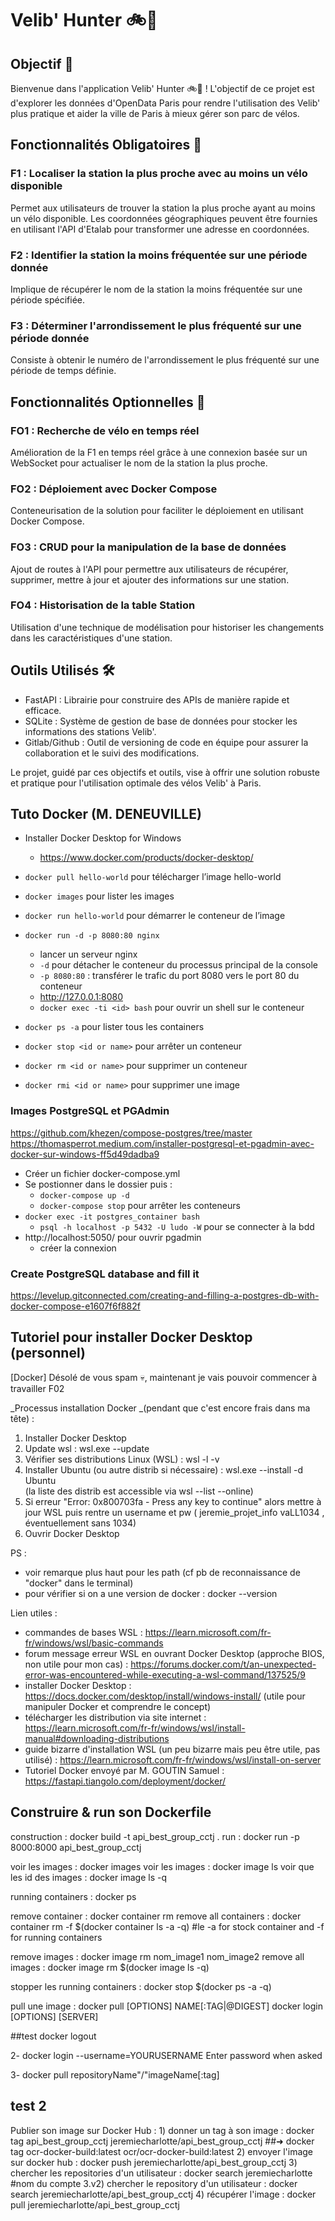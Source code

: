 # Velib' Hunter 🚲🔪

## Objectif 🎯

Bienvenue dans l'application Velib' Hunter 🚲🔪 ! L'objectif de ce projet est d'explorer les données d'OpenData Paris pour rendre l'utilisation des Velib' plus pratique et aider la ville de Paris à mieux gérer son parc de vélos.

## Fonctionnalités Obligatoires 🧐

### F1 : Localiser la station la plus proche avec au moins un vélo disponible

Permet aux utilisateurs de trouver la station la plus proche ayant au moins un vélo disponible. Les coordonnées géographiques peuvent être fournies en utilisant l'API d'Etalab pour transformer une adresse en coordonnées.

### F2 : Identifier la station la moins fréquentée sur une période donnée

Implique de récupérer le nom de la station la moins fréquentée sur une période spécifiée.

### F3 : Déterminer l'arrondissement le plus fréquenté sur une période donnée

Consiste à obtenir le numéro de l'arrondissement le plus fréquenté sur une période de temps définie.

## Fonctionnalités Optionnelles 🚀

### FO1 : Recherche de vélo en temps réel

Amélioration de la F1 en temps réel grâce à une connexion basée sur un WebSocket pour actualiser le nom de la station la plus proche.

### FO2 : Déploiement avec Docker Compose

Conteneurisation de la solution pour faciliter le déploiement en utilisant Docker Compose.

### FO3 : CRUD pour la manipulation de la base de données

Ajout de routes à l'API pour permettre aux utilisateurs de récupérer, supprimer, mettre à jour et ajouter des informations sur une station.

### FO4 : Historisation de la table Station

Utilisation d'une technique de modélisation pour historiser les changements dans les caractéristiques d'une station.

## Outils Utilisés 🛠️

- FastAPI : Librairie pour construire des APIs de manière rapide et efficace.
- SQLite : Système de gestion de base de données pour stocker les informations des stations Velib'.
- Gitlab/Github : Outil de versioning de code en équipe pour assurer la collaboration et le suivi des modifications.

Le projet, guidé par ces objectifs et outils, vise à offrir une solution robuste et pratique pour l'utilisation optimale des vélos Velib' à Paris.


## Tuto Docker (M. DENEUVILLE)
* Installer Docker Desktop for Windows
	* https://www.docker.com/products/docker-desktop/
	
* `docker pull hello-world` pour télécharger l’image hello-world
* `docker images` pour lister les images
* `docker run hello-world` pour démarrer le conteneur de l’image
* `docker run -d -p 8080:80 nginx`
	* lancer un serveur nginx
	* `-d` pour détacher le conteneur du processus principal de la console
	* `-p 8080:80` : transférer le trafic du port 8080 vers le port 80 du conteneur
	* http://127.0.0.1:8080
	* `docker exec -ti <id> bash` pour ouvrir un shell sur le conteneur
* `docker ps -a` pour lister tous les containers
* `docker stop <id or name>` pour arrêter un conteneur
* `docker rm <id or name>` pour supprimer un conteneur
* `docker rmi <id or name>` pour supprimer une image


### Images PostgreSQL et PGAdmin

https://github.com/khezen/compose-postgres/tree/master
https://thomasperrot.medium.com/installer-postgresql-et-pgadmin-avec-docker-sur-windows-ff5d49dadba9

* Créer un fichier docker-compose.yml
* Se postionner dans le dossier puis :
	* `docker-compose up -d`
	* `docker-compose stop` pour arrêter les conteneurs
* `docker exec -it postgres_container bash`
	* `psql -h localhost -p 5432 -U ludo -W` pour se connecter à la bdd
* http://localhost:5050/ pour ouvrir pgadmin
	* créer la connexion
	
### Create PostgreSQL database and fill it

https://levelup.gitconnected.com/creating-and-filling-a-postgres-db-with-docker-compose-e1607f6f882f


## Tutoriel pour installer Docker Desktop (personnel)
[Docker]
Désolé de vous spam 💀, maintenant je vais pouvoir commencer à travailler F02

_Processus installation Docker _(pendant que c'est encore frais dans ma tête) :
1) Installer Docker Desktop
2) Update wsl : wsl.exe --update
3) Vérifier ses distributions Linux (WSL) : wsl -l -v  
4) Installer Ubuntu (ou autre distrib si nécessaire) : wsl.exe --install -d Ubuntu   
(la liste des distrib est accessible via wsl --list --online)
5) Si erreur "Error: 0x800703fa - Press any key to continue" alors mettre à jour WSL puis rentre un username et pw ( jeremie_projet_info vaLL1034 , éventuellement sans 1034)
6) Ouvrir Docker Desktop

PS : 
- voir remarque plus haut pour les path (cf pb de reconnaissance de "docker" dans le terminal)
- pour vérifier si on a une version de docker : docker --version

Lien utiles :
- commandes de bases WSL : https://learn.microsoft.com/fr-fr/windows/wsl/basic-commands
- forum message erreur WSL en ouvrant Docker Desktop (approche BIOS, non utile pour mon cas) : https://forums.docker.com/t/an-unexpected-error-was-encountered-while-executing-a-wsl-command/137525/9
- installer Docker Desktop : https://docs.docker.com/desktop/install/windows-install/
(utile pour manipuler Docker et comprendre le concept)
- télécharger les distribution via site internet : https://learn.microsoft.com/fr-fr/windows/wsl/install-manual#downloading-distributions
- guide bizarre d'installation WSL (un peu bizarre mais peu être utile, pas utilisé) : https://learn.microsoft.com/fr-fr/windows/wsl/install-on-server
- Tutoriel Docker envoyé par M. GOUTIN Samuel : https://fastapi.tiangolo.com/deployment/docker/

## Construire & run son Dockerfile
construction : docker build -t api_best_group_cctj .
run : docker run -p 8000:8000 api_best_group_cctj

voir les images : docker images
voir les images : docker image ls
voir que les id des images : docker image ls -q

running containers : docker ps

remove container : docker container rm 
remove all containers : docker container rm -f $(docker container ls -a -q) #le -a for stock container and -f for running containers

remove images : docker image rm nom_image1 nom_image2
remove all images : docker image rm $(docker image ls -q) 

stopper les running containers : docker stop $(docker ps -a -q)

pull une image : docker pull [OPTIONS] NAME[:TAG|@DIGEST]
docker login [OPTIONS] [SERVER]

##test
docker logout

2- docker login --username=YOURUSERNAME Enter password when asked

3- docker pull repositoryName"/"imageName[:tag]

## test 2
Publier son image sur Docker Hub :
	1) donner un tag à son image : docker tag api_best_group_cctj jeremiecharlotte/api_best_group_cctj ##➜ docker tag ocr-docker-build:latest ocr/ocr-docker-build:latest
	2) envoyer l'image sur docker hub : docker push jeremiecharlotte/api_best_group_cctj
	3) chercher les repositories d'un utilisateur : docker search jeremiecharlotte #nom du compte 
	3.v2) chercher le repository d'un utilisateur : docker search jeremiecharlotte/api_best_group_cctj
	4) récupérer l'image : docker pull jeremiecharlotte/api_best_group_cctj